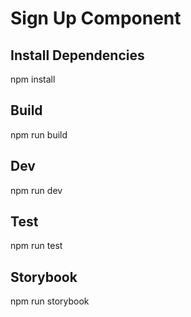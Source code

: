 # Sign Up Component

## Install Dependencies
npm install

## Build
npm run build

## Dev
npm run dev

## Test
npm run test

## Storybook
npm run storybook
